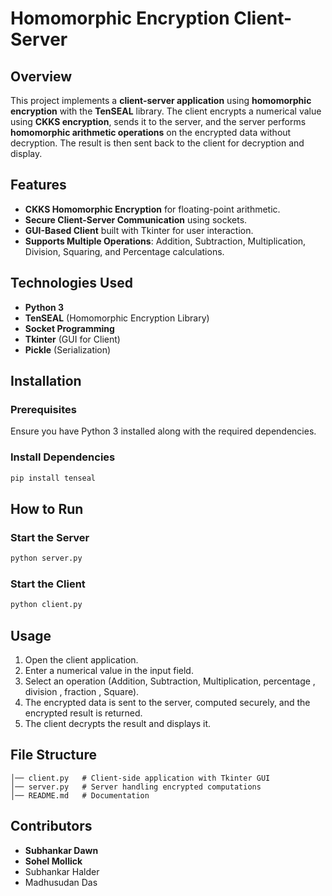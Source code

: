 # Homomorphic Encryption Client-Server

## Overview

This project implements a **client-server application** using **homomorphic encryption** with the **TenSEAL** library. The client encrypts a numerical value using **CKKS encryption**, sends it to the server, and the server performs **homomorphic arithmetic operations** on the encrypted data without decryption. The result is then sent back to the client for decryption and display.

## Features

- **CKKS Homomorphic Encryption** for floating-point arithmetic.
- **Secure Client-Server Communication** using sockets.
- **GUI-Based Client** built with Tkinter for user interaction.
- **Supports Multiple Operations**: Addition, Subtraction, Multiplication, Division, Squaring, and Percentage calculations.

## Technologies Used

- **Python 3**
- **TenSEAL** (Homomorphic Encryption Library)
- **Socket Programming**
- **Tkinter** (GUI for Client)
- **Pickle** (Serialization)

## Installation

### Prerequisites

Ensure you have Python 3 installed along with the required dependencies.

### Install Dependencies

```bash
pip install tenseal
```

## How to Run

### Start the Server

```bash
python server.py
```

### Start the Client

```bash
python client.py
```

## Usage

1. Open the client application.
2. Enter a numerical value in the input field.
3. Select an operation (Addition, Subtraction, Multiplication, percentage , division , fraction , Square).
4. The encrypted data is sent to the server, computed securely, and the encrypted result is returned.
5. The client decrypts the result and displays it.

## File Structure

```
│── client.py   # Client-side application with Tkinter GUI
│── server.py   # Server handling encrypted computations
│── README.md   # Documentation
```

## Contributors

- **Subhankar Dawn**
- **Sohel Mollick**
- Subhankar Halder
- Madhusudan Das

##

